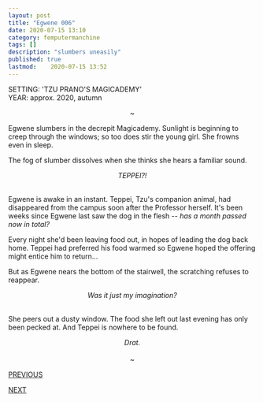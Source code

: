 ```yaml
---
layout: post
title: "Egwene 006"
date: 2020-07-15 13:10
category: femputermanchine
tags: []
description: "slumbers uneasily"
published: true
lastmod:	2020-07-15 13:52
---
```

[//]: # ( 7/15/20  -added)

SETTING: 'TZU PRANO'S MAGICADEMY'<br/>
YEAR: approx. 2020, autumn

<center>~</center>

Egwene slumbers in the decrepit Magicademy. Sunlight is beginning to creep through the windows; so too does stir the young girl. She frowns even in sleep. 

The fog of slumber dissolves when she thinks she hears a familiar sound.

<center><i>TEPPEI?!</i></center><br/>

Egwene is awake in an instant. Teppei, Tzu's companion animal, had disappeared from the campus soon after the Professor herself. It's been weeks since Egwene last saw the dog in the flesh -- <i>has a month passed now in total?</i>

Every night she'd been leaving food out, in hopes of leading the dog back home. Teppei had preferred his food warmed so Egwene hoped the offering might entice him to return...

But as Egwene nears the bottom of the stairwell, the scratching refuses to reappear.

<center><i>Was it just my imagination?</i></center><br/>

She peers out a dusty window. The food she left out last evening has only been pecked at. And Teppei is nowhere to be found.

<center><i>Drat.</i></center><br/>

<center>~</center>

<div class="fpmc-nav">

<span class="fpmc-nav-prev"><a href="{{ 'egwene-v' | prepend: site.baseurl }}">PREVIOUS</a></span>

<span class="fpmc-nav-next"><a href="{{ 'egwene-vii' | prepend: site.baseurl }}">NEXT</a></span> 

</div>

